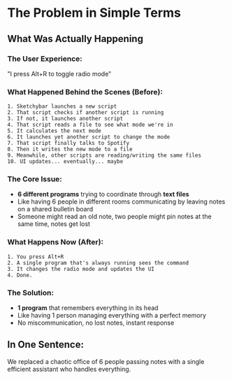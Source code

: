 # The Problem in Simple Terms

## What Was Actually Happening

### **The User Experience:**
"I press Alt+R to toggle radio mode"

### **What Happened Behind the Scenes (Before):**
```
1. Sketchybar launches a new script
2. That script checks if another script is running
3. If not, it launches another script  
4. That script reads a file to see what mode we're in
5. It calculates the next mode
6. It launches yet another script to change the mode
7. That script finally talks to Spotify
8. Then it writes the new mode to a file
9. Meanwhile, other scripts are reading/writing the same files
10. UI updates... eventually... maybe
```

### **The Core Issue:**
- **6 different programs** trying to coordinate through **text files**
- Like having 6 people in different rooms communicating by leaving notes on a shared bulletin board
- Someone might read an old note, two people might pin notes at the same time, notes get lost

### **What Happens Now (After):**
```
1. You press Alt+R
2. A single program that's always running sees the command
3. It changes the radio mode and updates the UI
4. Done.
```

### **The Solution:**
- **1 program** that remembers everything in its head
- Like having 1 person managing everything with a perfect memory
- No miscommunication, no lost notes, instant response

## **In One Sentence:**
We replaced a chaotic office of 6 people passing notes with a single efficient assistant who handles everything.